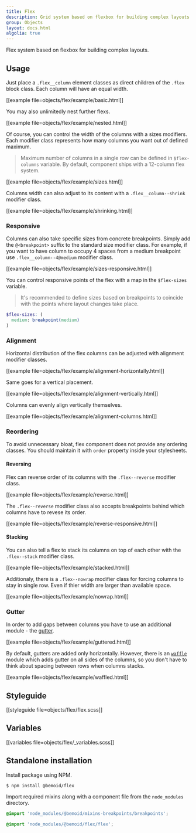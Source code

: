 ```yaml
---
title: Flex
description: Grid system based on flexbox for building complex layouts.
group: Objects
layout: docs.html
algolia: true
---
```


Flex system based on flexbox for building complex layouts.

## Usage

Just place a `.flex__column` element classes as direct children of the `.flex` block class. Each column will have an equal width.

[[example file=objects/flex/example/basic.html]]

You may also unlimitedly nest further flexs.

[[example file=objects/flex/example/nested.html]]

Of course, you can control the width of the columns with a sizes modifiers. Each modifier class represents how many columns you want out of defined maximum.

> Maximum number of columns in a single row can be defined in `$flex-columns` variable. By default, component ships with a 12-column flex system.

[[example file=objects/flex/example/sizes.html]]

Columns width can also adjust to its content with a `.flex__column--shrink` modifier class.

[[example file=objects/flex/example/shrinking.html]]

### Responsive

Columns can also take specific sizes from concrete breakpoints. Simply add the `@<breakpoint>` suffix to the standard size modifier class. For example, if you want to have column to occupy 4 spaces from a medium breakpoint use `.flex__column--4@medium` modifier class.

[[example file=objects/flex/example/sizes-responsive.html]]

You can control responsive points of the flex with a map in the `$flex-sizes` variable.

> It's recommended to define sizes based on breakpoints to coincide with the points where layout changes take place.

```scss
$flex-sizes: (
  medium: breakpoint(medium)
)
```

### Alignment

Horizontal distribution of the flex columns can be adjusted with alignment modifier classes.

[[example file=objects/flex/example/alignment-horizontally.html]]

Same goes for a vertical placement.

[[example file=objects/flex/example/alignment-vertically.html]]

Columns can evenly align vertically themselves.

[[example file=objects/flex/example/alignment-columns.html]]

### Reordering

To avoid unnecessary bloat, flex component does not provide any ordering classes. You should maintain it with `order` property inside your stylesheets.

#### Reversing

Flex can reverse order of its columns with the `.flex--reverse` modifier class.

[[example file=objects/flex/example/reverse.html]]

The `.flex--reverse` modifier class also accepts breakpoints behind which columns have to revese its order.

[[example file=objects/flex/example/reverse-responsive.html]]

#### Stacking

You can also tell a flex to stack its columns on top of each other with the `.flex--stack` modifier class.

[[example file=objects/flex/example/stacked.html]]

Additionaly, there is a `.flex--nowrap` modifier class for forcing columns to stay in single row. Even if thier width are larger than available space.

[[example file=objects/flex/example/nowrap.html]]

### Gutter

In order to add gaps between columns you have to use an additional module - the [gutter](/docs/gutter).

[[example file=objects/flex/example/guttered.html]]

By default, gutters are added only horizontally. However, there is an [`waffle`](/docs/waffle) module which adds gutter on all sides of the columns, so you don't have to think about spacing between rows when columns stacks.

[[example file=objects/flex/example/waffled.html]]

## Styleguide

[[styleguide file=objects/flex/flex.scss]]

## Variables

[[variables file=objects/flex/_variables.scss]]

## Standalone installation

Install package using NPM.

```bash
$ npm install @bemoid/flex
```

Import required mixins along with a component file from the `node_modules` directory.

```scss
@import 'node_modules/@bemoid/mixins-breakpoints/breakpoints';

@import 'node_modules/@bemoid/flex/flex';
```
